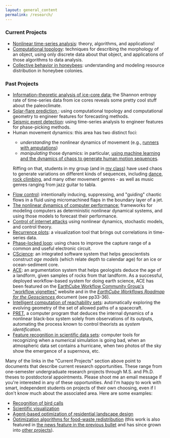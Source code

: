 ```yaml
---
layout: general_content
permalink: /research/
---
```


<h3>Current Projects </h3> 

<ul>

<li> <a href="{{ '/current_projects/nltsa/' | relative_url }}">Nonlinear time-series 
analysis</a>: theory, algorithms, and applications!</li>

<li> <a href="{{ '/current_projects/topology/' | relative_url }}">Computational 
topology</a>: techniques for describing the morphology of an object, using only 
discrete data
about that object, and applications of those algorithms to data analysis.</li>

<!-- To do: update topology.html to have all the papers and to
mention Zach's work and the new grant -->

<li> <a href="{{ '/current_projects/bees/' | relative_url }}">Collective behavior 
in honeybees</a>: understanding and modeling resource distribution in honeybee colonies.</li>

</ul>


<h3>Past Projects</h3> 

<ul>
<li> <a href="{{ '/past_projects/paleoWPE/' | relative_url }}">Information-theoretic 
analysis of ice-core data:</a> the Shannon entropy rate of time-series data from ice 
cores reveals some pretty cool stuff about the paleoclimate.</li>

<li> <a href="{{ '/past_projects/sunspots/' | relative_url }}">Solar-flare prediction
</a>: using computational topology and computational geometry to engineer features 
for forecasting methods.</li>

<li> <a href="{{ '/past_projects/earthquake-ML/' | relative_url }}">Seismic event 
detection</a>: using time-series analysis to engineer features for phase-picking methods.</li>

<li> Human movement dynamics: this area has two distinct foci:</li>

<ul> 

<li> <i> understanding</i> the nonlinear dynamics of movement (e.g.,
<a href="http://scitation.aip.org/content/aip/magazine/physicstoday/news/10.1063/PT.5.7029">
runners with amputations</a>)</li>

<li> <i> manipulating </i> those dynamics: in particular, 
<A href="{{ '/past_projects/chaotic-dance/' | relative_url }}">using machine learning 
and the dynamics of chaos to generate human motion sequences</A>.</li>

</ul> 

Riffing on that, students in my group (and
in <a href="{{ '/courses/chaotic_dynamics/' | relative_url }}"> my class</a>) have used 
chaos to
generate variations on different kinds of sequences,
including <a href="{{ '/past_projects/chaotic-dance/' | relative_url }}">dance</a>, <a 
href="http://www.kunc.org/post/climbing-chaos">
rock climbing</a>, and many other movement genres - as well as music
genres ranging from jazz guitar to tabla.

<li> <a href="{{ '/past_projects/flame/' | relative_url }}">Flow control</a>: intentionally 
inducing, suppressing, and "guiding" chaotic flows in a fluid using micromachined flaps in 
the boundary layer of a jet.</li>

<li> <a href="{{ '/past_projects/computer-dynamics/' | relative_url }}">The nonlinear dynamics 
of computer performance:</a> frameworks for modeling computers as deterministic nonlinear 
dynamical systems, and using those models to forecast their performance.</li>

<li> <a href="{{ '/past_projects/dos/' | relative_url }}">Control of internet attacks</a> using 
nonlinear dynamics, stochastic models, and control theory.</li>

<li> <a href="{{ '/past_projects/rps/' | relative_url }}">Recurrence plots</a>: a visualization 
tool that brings out correlations in time-series data.</li>

<li> <a href="{{ '/past_projects/pll/' | relative_url }}">Phase-locked loop</a>: using chaos to 
improve the capture range of a common and useful electronic circuit.</li>

<li> <a href="{{ '/past_projects/cscience/' | relative_url }}">CScience</a>: an integrated software 
system that helps geoscientists construct <i> age models</i> (which relate depth to calendar age) 
for an ice or ocean-sediment core.</li>

<li> <a href="http://ace.hwr.arizona.edu">ACE</a>: an argumentation system that helps geologists 
deduce the age of a landform, given
samples of rocks from that landform.  As a successful, deployed workflow-based system for doing 
earth science, ACE has been featured
on the <a href="https://sites.google.com/site/earthcubeworkflow/workflow-vignettes">
EarthCube Workflow Community Group's "workflow vignettes"</a> website
and in the <a href="http://www.isi.edu/%7Egil/EarthCube/EC-WorkflowsRoadmap-September2012.pdf">
<i>EarthCube Workflows Roadmap for the Geosciences</i> </a> document (see pp33-36).</li>

<li> <a href="{{ '/past_projects/reachability/' | relative_url }}">Intelligent computation of 
reachability sets</a>: automatically exploring the evolving geometry
of the set of allowed paths of a spacecraft.</li>

<li> <A href="{{ '/past_projects/model/' | relative_url }}">PRET</A>, a computer program that 
deduces the internal dynamics of a nonlinear black-box system solely
from observations of its outputs, automating the process known to control theorists as <i> 
system identification</i>.</li>

<li> <A href="{{ '/past_projects/features/' | relative_url }}">Feature recognition in scientific 
data sets</A>: computer tools for recognizing when a numerical simulation
is going bad, when an atmospheric data set contains a hurricane, when two photos of the sky show 
the emergence of a supernova, etc.</li>

</ul>

<P>Many of the links in the "Current Projects" section above point to documents that describe 
current research opportunities.  These range from one-semester undergraduate research projects 
through M.S. and Ph.D. theses to postdoctoral appointments.  Please shoot me an email message 
if you're interested in any of these opportunities.  And I'm happy to work with smart, independent 
students on projects of their own choosing, even if I don't know much about the associated area.
Here are some examples:

<ul>
<li> <A HREF="http://jessicalandreth95.wix.com/research">Recognition of
bird calls</A></li>

<li> <A HREF="http://kenny.gruchalla.org/research.html">Scientific
	visualization</A></li>

<li> <a
	href="https://www.colorado.edu/biofrontiers/2012/02/01/multi-discipline-research-makes-big-impact">
	Agent-based optimization of residential landscape design</a></li>
<!--
	(click <a
	href="http:/worldartsme.com/blog/archives/476">
	here</a> for a Russian translation of that feature).
-->

<li> <a href="http://www.dailycamera.com/boulder/ci_19064233">
Optimization algorithms for food-waste redistribution</a> (this work is also featured in <a 
href="http://biofrontiers.colorado.edu/news/multi-discipline-research-makes-a-big-impact"> the 
news feature in the previous bullet</a> and has since grown into
<a href="http://www.fastcoexist.com/3025169/engineering-an-end-to-food-waste-with-smarter-logistics-for-our-leftovers">
other projects</a>).</li>
<!-- Emilia Costales <emilia.costales@Colorado.EDU -->
</ul>